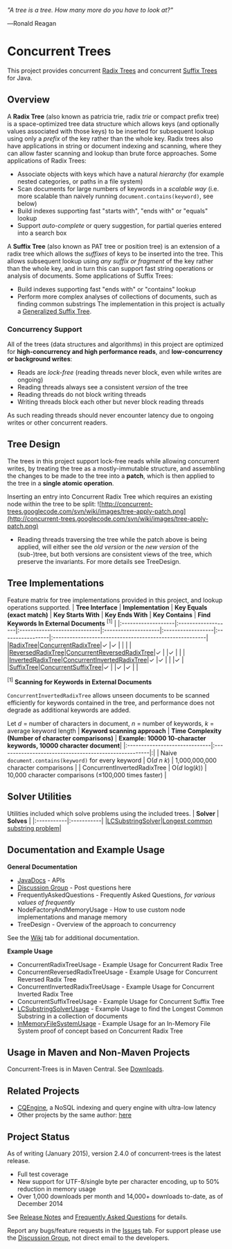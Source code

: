 _"A tree is a tree. How many more do you have to look at?"_

―Ronald Reagan

# Concurrent Trees #

This project provides concurrent [Radix Trees](http://en.wikipedia.org/wiki/Radix_tree) and concurrent [Suffix Trees](http://en.wikipedia.org/wiki/Suffix_tree) for Java.



## Overview ##
A **Radix Tree** (also known as patricia trie, radix _trie_ or compact prefix tree) is a space-optimized tree data structure which allows keys (and optionally values associated with those keys) to be inserted for subsequent lookup using only a _prefix_ of the key rather than the whole key. Radix trees also have applications in string or document indexing and scanning, where they can allow faster scanning and lookup than brute force approaches. Some applications of Radix Trees:
  * Associate objects with keys which have a natural _hierarchy_ (for example nested categories, or paths in a file system)
  * Scan documents for large numbers of keywords in a _scalable way_ (i.e. more scalable than naively running `document.contains(keyword)`, see below)
  * Build indexes supporting fast "starts with", "ends with" or "equals" lookup
  * Support _auto-complete_ or query suggestion, for partial queries entered into a search box

A **Suffix Tree** (also known as PAT tree or position tree) is an extension of a radix tree which allows the _suffixes_ of keys to be inserted into the tree. This allows subsequent lookup using _any suffix or fragment_ of the key rather than the whole key, and in turn this can support fast string operations or analysis of documents. Some applications of Suffix Trees:
  * Build indexes supporting fast "ends with" or "contains" lookup
  * Perform more complex analyses of collections of documents, such as finding common substrings
The implementation in this project is actually a [Generalized Suffix Tree](http://en.wikipedia.org/wiki/Generalized_suffix_tree).

### Concurrency Support ###
All of the trees (data structures and algorithms) in this project are optimized for **high-concurrency and high performance reads**, and **low-concurrency or background writes**:
  * Reads are _lock-free_ (reading threads never block, even while writes are ongoing)
  * Reading threads always see a consistent _version_ of the tree
  * Reading threads do not block writing threads
  * Writing threads block each other but never block reading threads

As such reading threads should never encounter latency due to ongoing writes or other concurrent readers.

## Tree Design ##

The trees in this project support lock-free reads while allowing concurrent writes, by treating the tree as a mostly-immutable structure, and assembling the changes to be made to the tree into a **patch**, which is then applied to the tree in a **single atomic operation**.

Inserting an entry into Concurrent Radix Tree which requires an existing node within the tree to be split:
![http://concurrent-trees.googlecode.com/svn/wiki/images/tree-apply-patch.png](http://concurrent-trees.googlecode.com/svn/wiki/images/tree-apply-patch.png)

  * Reading threads traversing the tree while the patch above is being applied, will either see the _old version_ or the _new version_ of the (sub-)tree, but both versions are consistent views of the tree, which preserve the invariants. For more details see TreeDesign.

## Tree Implementations ##
Feature matrix for tree implementations provided in this project, and lookup operations supported.
| **Tree Interface** | **Implementation** | **Key Equals (exact match)** | **Key Starts With** | **Key Ends With** | **Key Contains** | **Find Keywords In External Documents** <sup>[1]</sup> |
|:-------------------|:-------------------|:-----------------------------|:--------------------|:------------------|:-----------------|:-------------------------------------------------------|
|[RadixTree](http://concurrent-trees.googlecode.com/svn/concurrent-trees/javadoc/apidocs/com/googlecode/concurrenttrees/radix/RadixTree.html)|[ConcurrentRadixTree](http://concurrent-trees.googlecode.com/svn/concurrent-trees/javadoc/apidocs/com/googlecode/concurrenttrees/radix/ConcurrentRadixTree.html)|✓                             |✓                    |                   |                  |                                                        |
|[ReversedRadixTree](http://concurrent-trees.googlecode.com/svn/concurrent-trees/javadoc/apidocs/com/googlecode/concurrenttrees/radixreversed/ReversedRadixTree.html)|[ConcurrentReversedRadixTree](http://concurrent-trees.googlecode.com/svn/concurrent-trees/javadoc/apidocs/com/googlecode/concurrenttrees/radixreversed/ConcurrentReversedRadixTree.html)|✓                             |                     |✓                  |                  |                                                        |
|[InvertedRadixTree](http://concurrent-trees.googlecode.com/svn/concurrent-trees/javadoc/apidocs/com/googlecode/concurrenttrees/radixinverted/InvertedRadixTree.html)|[ConcurrentInvertedRadixTree](http://concurrent-trees.googlecode.com/svn/concurrent-trees/javadoc/apidocs/com/googlecode/concurrenttrees/radixinverted/ConcurrentInvertedRadixTree.html)|✓                             |✓                    |                   |                  |✓                                                       |
|[SuffixTree](http://concurrent-trees.googlecode.com/svn/concurrent-trees/javadoc/apidocs/com/googlecode/concurrenttrees/suffix/SuffixTree.html)|[ConcurrentSuffixTree](http://concurrent-trees.googlecode.com/svn/concurrent-trees/javadoc/apidocs/com/googlecode/concurrenttrees/suffix/ConcurrentSuffixTree.html)|✓                             |                     |✓                  |✓                 |                                                        |

<sup>[1]</sup> **Scanning for Keywords in External Documents**

`ConcurrentInvertedRadixTree` allows unseen documents to be scanned efficiently for keywords contained in the tree, and performance does not degrade as additional keywords are added.

Let _d_ = number of characters in document, _n_ = number of keywords, _k_ = average keyword length
| **Keyword scanning approach** | **Time Complexity (Number of character comparisons)** | **Example: 10000 10-character keywords, 10000 character document**|
|:------------------------------|:------------------------------------------------------|:|
| Naive `document.contains(keyword)` for every keyword | O(_d_ _n_ _k_)                                        | 1,000,000,000 character comparisons |
| ConcurrentInvertedRadixTree   | O(_d_ log(_k_))                                       | 10,000 character comparisons (≤100,000 times faster) |

## Solver Utilities ##

Utilities included which solve problems using the included trees.
| **Solver** | **Solves** |
|:-----------|:-----------|
|[LCSubstringSolver](http://concurrent-trees.googlecode.com/svn/concurrent-trees/javadoc/apidocs/com/googlecode/concurrenttrees/solver/LCSubstringSolver.html)|[Longest common substring problem](http://en.wikipedia.org/wiki/Longest_common_substring_problem)|

## Documentation and Example Usage ##

**General Documentation**

  * [JavaDocs](http://concurrent-trees.googlecode.com/svn/concurrent-trees/javadoc/apidocs/index.html) - APIs
  * [Discussion Group](http://groups.google.com/group/concurrent-trees-discuss) - Post questions here
  * FrequentlyAskedQuestions - Frequently Asked Questions, _for various values of frequently_
  * NodeFactoryAndMemoryUsage - How to use custom node implementations and manage memory
  * TreeDesign - Overview of the approach to concurrency

See the [Wiki](http://code.google.com/p/concurrent-trees/w/list) tab for additional documentation.

**Example Usage**

  * ConcurrentRadixTreeUsage - Example Usage for Concurrent Radix Tree
  * ConcurrentReversedRadixTreeUsage - Example Usage for Concurrent Reversed Radix Tree
  * ConcurrentInvertedRadixTreeUsage - Example Usage for Concurrent Inverted Radix Tree
  * ConcurrentSuffixTreeUsage - Example Usage for Concurrent Suffix Tree
  * [LCSubstringSolverUsage](LCSubstringSolverUsage.md) - Example Usage to find the Longest Common Substring in a collection of documents
  * [InMemoryFileSystemUsage](InMemoryFileSystemUsage.md) - Example Usage for an In-Memory File System proof of concept based on Concurrent Radix Tree

## Usage in Maven and Non-Maven Projects ##

Concurrent-Trees is in Maven Central. See [Downloads](Downloads.md).

## Related Projects ##

  * [CQEngine](http://code.google.com/p/cqengine/), a NoSQL indexing and query engine with ultra-low latency
  * Other projects by the same author: [here](http://code.google.com/u/101193024487469590176/)


## Project Status ##

As of writing (January 2015), version 2.4.0 of concurrent-trees is the latest release.
  * Full test coverage
  * New support for UTF-8/single byte per character encoding, up to 50% reduction in memory usage
  * Over 1,000 downloads per month and 14,000+ downloads to-date, as of December 2014

See [Release Notes](ReleaseNotes.md) and [Frequently Asked Questions](FrequentlyAskedQuestions.md) for details.

Report any bugs/feature requests in the [Issues](https://code.google.com/p/concurrent-trees/issues/list) tab.
For support please use the [Discussion Group](http://groups.google.com/forum/?fromgroups#!forum/concurrent-trees-discuss), not direct email to the developers.